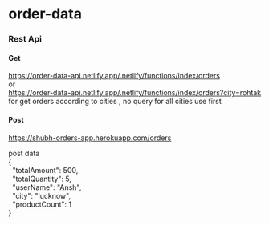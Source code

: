 
# order-data

### Rest Api

#### Get 

https://order-data-api.netlify.app/.netlify/functions/index/orders
<br>or<br>
https://order-data-api.netlify.app/.netlify/functions/index/orders?city=rohtak <br>
for get orders according to cities , no query for all cities use first

#### Post

https://shubh-orders-app.herokuapp.com/orders

post data <br>
{<br>
       &nbsp;  "totalAmount": 500,<br>
       &nbsp; "totalQuantity": 5,<br>
       &nbsp; "userName": "Ansh",<br>
       &nbsp; "city": "lucknow",<br>
       &nbsp; "productCount": 1<br>
}
